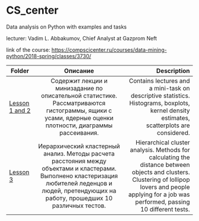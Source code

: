 # CS_center
Data analysis on Python with examples and tasks

lecturer: Vadim L. Abbakumov, Chief Analyst at Gazprom Neft

link of the course: https://compscicenter.ru/courses/data-mining-python/2018-spring/classes/3730/

| Folder        | Описание    | Description         | 
| ------------- |:--------------------:| -------------------:|
|[Lesson 1 and 2](https://github.com/DimaD0nts0v/CS_center/tree/main/1_2_descriptive_statistics)| Содержит лекции и минизадание по описательной статистике. Рассматриваются гистограммы, ящики с усами, ядерные оценки плотности, диаграммы рассеивания. | Contains lectures and a mini-task on descriptive statistics. Histograms, boxplots, kernel density estimates, scatterplots are considered. |
| [Lesson 3](https://github.com/DimaD0nts0v/CS_center/tree/main/3_clustering) | Иерархический кластерный анализ. Методы расчета расстояния между объектами и кластерами. Выполнено кластеризация любителей леденцов и людей, претендующих на работу, прошедших 10 различных тестов. | Hierarchical cluster analysis. Methods for calculating the distance between objects and clusters. Clustering of lollipop lovers and people applying for a job was performed, passing 10 different tests. | 

